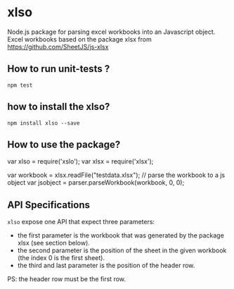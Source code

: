 # xlso
Node.js package for parsing excel workbooks into an Javascript object. Excel workbooks based on the package xlsx from https://github.com/SheetJS/js-xlsx

## How to run unit-tests ?

```Schell
npm test
```

## how to install the xlso?
```Schell
npm install xlso --save
```

## How to use the package?

var xlso = require('xslo');
var xlsx = require('xlsx');

var workbook = xlsx.readFile("testdata.xlsx");
// parse the workbook to a js object
var jsobject = parser.parseWorkbook(workbook, 0, 0);

## API Specifications
`xlso` expose one API that expect three parameters:
* the first parameter is the workbook that was generated by the package xlsx (see section below).
* the second parameter is the position of the sheet in the given workbook (the index 0 is the first sheet).
* the third and last parameter is the position of the header row.

PS: the header row must be the first row.
